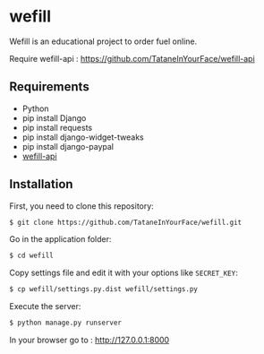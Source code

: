 # wefill

Wefill is an educational project to order fuel online.

Require wefill-api : <https://github.com/TataneInYourFace/wefill-api>

## Requirements

- Python
- pip install Django
- pip install requests
- pip install django-widget-tweaks
- pip install django-paypal
- [wefill-api](https://github.com/TataneInYourFace/wefill-api)

## Installation

First, you need to clone this repository:
```bash
$ git clone https://github.com/TataneInYourFace/wefill.git
```

Go in the application folder:
```bash
$ cd wefill
```

Copy settings file and edit it with your options like `SECRET_KEY`:
```bash
$ cp wefill/settings.py.dist wefill/settings.py
```

Execute the server:
```bash
$ python manage.py runserver
```

In your browser go to : http://127.0.0.1:8000
